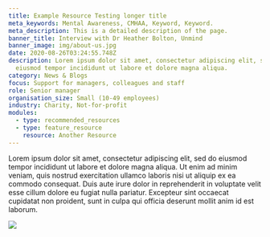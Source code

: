 ```yaml
---
title: Example Resource Testing longer title
meta_keywords: Mental Awareness, CMHAA, Keyword, Keyword.
meta_description: This is a detailed description of the page.
banner_title: Interview with Dr Heather Bolton, Unmind
banner_image: img/about-us.jpg
date: 2020-08-26T03:24:55.748Z
description: Lorem ipsum dolor sit amet, consectetur adipiscing elit, sed do
  eiusmod tempor incididunt ut labore et dolore magna aliqua.
category: News & Blogs
focus: Support for managers, colleagues and staff
role: Senior manager
organisation_size: Small (10-49 employees)
industry: Charity, Not-for-profit
modules:
  - type: recommended_resources
  - type: feature_resource
    resource: Another Resource
---
```

Lorem ipsum dolor sit amet, consectetur adipiscing elit, sed do eiusmod tempor incididunt ut labore et dolore magna aliqua. Ut enim ad minim veniam, quis nostrud exercitation ullamco laboris nisi ut aliquip ex ea commodo consequat. Duis aute irure dolor in reprehenderit in voluptate velit esse cillum dolore eu fugiat nulla pariatur. Excepteur sint occaecat cupidatat non proident, sunt in culpa qui officia deserunt mollit anim id est laborum.

![](img/banner-image.jpg)